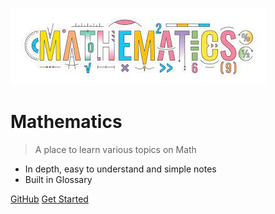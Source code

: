 <!-- _coverpage.md -->

![logo](img/math2.jpg)

# Mathematics

> A place to learn various topics on Math

- In depth, easy to understand and simple notes
- Built in Glossary

[GitHub](https://github.com/King-Surge/Math)
[Get Started](README.md)